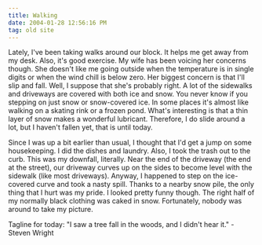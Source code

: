 ```yaml
---
title: Walking
date: 2004-01-28 12:56:16 PM
tag: old site
---
```


Lately, I've been taking walks around our block. It helps me get away from my desk. Also, it's good exercise. My wife has been voicing her concerns though. She doesn't like me going outside when the temperature is in single digits or when the wind chill is below zero. Her biggest concern is that I'll slip and fall. Well, I suppose that she's probably right. A lot of the sidewalks and driveways are covered with both ice and snow. You never know if you stepping on just snow or snow-covered ice. In some places it's almost like walking on a skating rink or a frozen pond. What's interesting is that a thin layer of snow makes a wonderful lubricant. Therefore, I do slide around a lot, but I haven't fallen yet, that is until today.

Since I was up a bit earlier than usual, I thought that I'd get a jump on some housekeeping. I did the dishes and laundry. Also, I took the trash out to the curb. This was my downfall, literally. Near the end of the driveway (the end at the street), our driveway curves up on the sides to become level with the sidewalk (like most driveways). Anyway, I happened to step on the ice-covered curve and took a nasty spill. Thanks to a nearby snow pile, the only thing that I hurt was my pride. I looked pretty funny though. The right half of my normally black clothing was caked in snow. Fortunately, nobody was around to take my picture.

Tagline for today: "I saw a tree fall in the woods, and I didn't hear it." - Steven Wright
